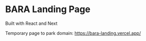 # BARA Landing Page

Built with React and Next

Temporary page to park domain:
https://bara-landing.vercel.app/
